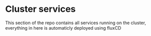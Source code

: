 # Cluster services
This section of the repo contains all services running on the cluster, everything in here is automaticly deployed using fluxCD